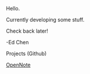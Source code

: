 Hello.

Currently developing some stuff.

Check back later!

-Ed Chen

Projects (Github)

[OpenNote](https://Stuff-Things.github.io/OpenNote)
